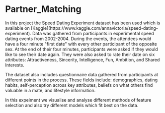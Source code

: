 # Partner_Matching
<p>In this project the Speed Dating Experiment dataset has been used which is available on [Kaggle](https://www.kaggle.com/annavictoria/speed-dating-experiment). Data was gathered from participants in experimental speed dating events from 2002-2004. During the events, the attendees would have a four minute "first date" with every other participant of the opposite sex. At the end of their four minutes, participants were asked if they would like to see their date again. They were also asked to rate their date on six attributes: Attractiveness, Sincerity, Intelligence, Fun, Ambition, and Shared Interests.</p>

<p>The dataset also includes questionnaire data gathered from participants at different points in the process. These fields include: demographics, dating habits, self-perception across key attributes, beliefs on what others find valuable in a mate, and lifestyle information.</p>

<p>In this expeiment we visualise and analyse different methods of feature selection and also try different models which fit best on the data.</p>
